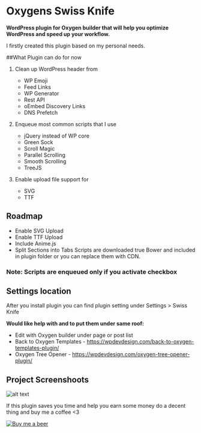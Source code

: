 # Oxygens Swiss Knife
**WordPress plugin for Oxygen builder that will help you optimize WordPress and speed up your workflow.**

I firstly created this plugin based on my personal needs. 

##What Plugin can do for now
1. Clean up WordPress header from
	- WP Emoji
	- Feed Links
	- WP Generator
	- Rest API
	- oEmbed Discovery Links
	- DNS Prefetch

2. Enqueue most common scripts that I use
	- jQuery instead of WP core
	- Green Sock
	- Scroll Magic
	- Parallel Scrolling
	- Smooth Scrolling
	- TreeJS

3. Enable upload file support for	
	- SVG 
	- TTF

## Roadmap
- Enable SVG Upload
- Enable TTF Upload
- Include Anime.js
- Split Sections into Tabs
Scripts are downloaded true Bower and included in plugin folder or you can replace them with CDN.	

### Note: Scripts are enqueued only if you activate checkbox

## Settings location
After you install plugin you can find plugin setting under Settings > Swiss Knife


**Would like help with and to put them under same roof:**
- Edit with Oxygen builder under page or post list
- Back to Oxygen Templates - https://wpdevdesign.com/back-to-oxygen-templates-plugin/
- Oxygen Tree Opener - https://wpdevdesign.com/oxygen-tree-opener-plugin/

## Project Screenshoots
![alt text](https://github.com/krstivoja/Oxygens-Swiss-Knife/blob/master/preview.png "Plugin Preview")

If this plugin saves you time and help you earn some money do a decent thing and buy me a coffee <3

[![Buy me a beer](https://github.com/krstivoja/Oxygens-Swiss-Knife/blob/master/koffee.png)](https://www.paypal.me/markodesigner)
